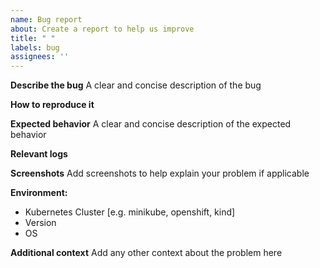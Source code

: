 ```yaml
---
name: Bug report
about: Create a report to help us improve
title: " "
labels: bug
assignees: ''
---
```


**Describe the bug**
A clear and concise description of the bug

**How to reproduce it**

**Expected behavior**
A clear and concise description of the expected behavior

**Relevant logs**

**Screenshots**
Add screenshots to help explain your problem if applicable

**Environment:**
- Kubernetes Cluster [e.g. minikube, openshift, kind]
- Version
- OS

**Additional context**
Add any other context about the problem here
